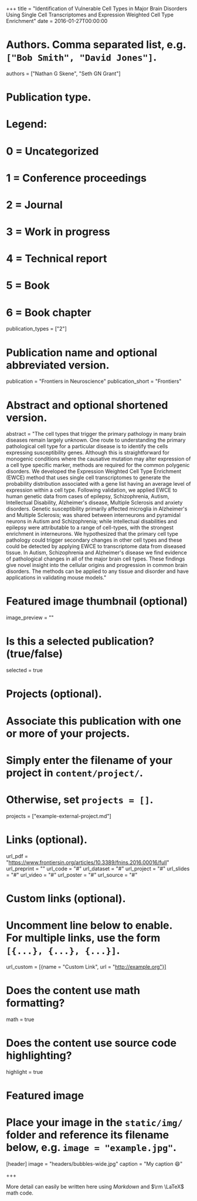 +++
title = "Identification of Vulnerable Cell Types in Major Brain Disorders Using Single Cell Transcriptomes and Expression Weighted Cell Type Enrichment"
date = 2016-01-27T00:00:00

# Authors. Comma separated list, e.g. `["Bob Smith", "David Jones"]`.
authors = ["Nathan G Skene", "Seth GN Grant"]

# Publication type.
# Legend:
# 0 = Uncategorized
# 1 = Conference proceedings
# 2 = Journal
# 3 = Work in progress
# 4 = Technical report
# 5 = Book
# 6 = Book chapter
publication_types = ["2"]

# Publication name and optional abbreviated version.
publication = "Frontiers in Neuroscience"
publication_short = "Frontiers"

# Abstract and optional shortened version.
abstract = "The cell types that trigger the primary pathology in many brain diseases remain largely unknown. One route to understanding the primary pathological cell type for a particular disease is to identify the cells expressing susceptibility genes. Although this is straightforward for monogenic conditions where the causative mutation may alter expression of a cell type specific marker, methods are required for the common polygenic disorders. We developed the Expression Weighted Cell Type Enrichment (EWCE) method that uses single cell transcriptomes to generate the probability distribution associated with a gene list having an average level of expression within a cell type. Following validation, we applied EWCE to human genetic data from cases of epilepsy, Schizophrenia, Autism, Intellectual Disability, Alzheimer's disease, Multiple Sclerosis and anxiety disorders. Genetic susceptibility primarily affected microglia in Alzheimer's and Multiple Sclerosis; was shared between interneurons and pyramidal neurons in Autism and Schizophrenia; while intellectual disabilities and epilepsy were attributable to a range of cell-types, with the strongest enrichment in interneurons. We hypothesized that the primary cell type pathology could trigger secondary changes in other cell types and these could be detected by applying EWCE to transcriptome data from diseased tissue. In Autism, Schizophrenia and Alzheimer's disease we find evidence of pathological changes in all of the major brain cell types. These findings give novel insight into the cellular origins and progression in common brain disorders. The methods can be applied to any tissue and disorder and have applications in validating mouse models."

# Featured image thumbnail (optional)
image_preview = ""

# Is this a selected publication? (true/false)
selected = true

# Projects (optional).
#   Associate this publication with one or more of your projects.
#   Simply enter the filename of your project in `content/project/`.
#   Otherwise, set `projects = []`.
projects = ["example-external-project.md"]

# Links (optional).
url_pdf = "https://www.frontiersin.org/articles/10.3389/fnins.2016.00016/full"
url_preprint = ""
url_code = "#"
url_dataset = "#"
url_project = "#"
url_slides = "#"
url_video = "#"
url_poster = "#"
url_source = "#"

# Custom links (optional).
#   Uncomment line below to enable. For multiple links, use the form `[{...}, {...}, {...}]`.
url_custom = [{name = "Custom Link", url = "http://example.org"}]

# Does the content use math formatting?
math = true

# Does the content use source code highlighting?
highlight = true

# Featured image
# Place your image in the `static/img/` folder and reference its filename below, e.g. `image = "example.jpg"`.
[header]
image = "headers/bubbles-wide.jpg"
caption = "My caption :smile:"

+++

More detail can easily be written here using *Markdown* and $\rm \LaTeX$ math code.

